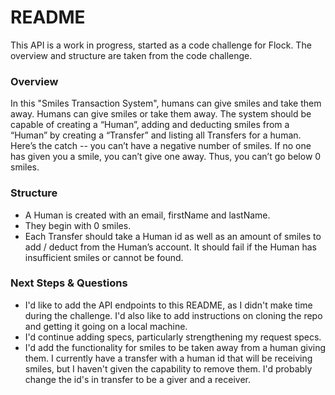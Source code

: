 # README

This API is a work in progress, started as a code challenge for Flock. The overview and structure are taken from the code challenge.

### Overview
In this "Smiles Transaction System", humans can give smiles and take them away. Humans can give smiles or take them away. The system should be capable of creating a “Human”, adding and deducting smiles from a “Human” by creating a “Transfer” and listing all Transfers for a human. Here’s the catch -- you can’t have a negative number of smiles. If no one has given you a smile, you can’t give one away. Thus, you can’t go below 0 smiles.

### Structure
* A Human is created with an email, firstName and lastName.
* They begin with 0 smiles.
* Each Transfer should take a Human id as well as an amount of smiles to add / deduct from the Human’s account. It should fail if the Human has insufficient smiles or cannot be found.

### Next Steps & Questions
* I'd like to add the API endpoints to this README, as I didn't make time during the challenge. I'd also like to add instructions on cloning the repo and getting it going on a local machine.
* I'd continue adding specs, particularly strengthening my request specs.
* I'd add the functionality for smiles to be taken away from a human giving them. I currently have a transfer with a human id that will be receiving smiles, but I haven't given the capability to remove them. I'd probably change the id's in transfer to be a giver and a receiver.


